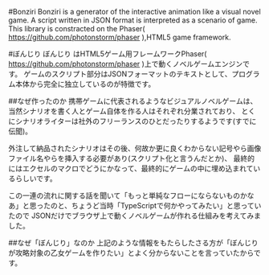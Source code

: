 #Bonziri
Bonziri is a generator of the interactive animation like a visual novel game.
A script written in JSON format is interpreted as a scenario of game.
This library is constracted on the Phaser( https://github.com/photonstorm/phaser ),HTML5 game framework.

#ぼんじり
ぼんじり はHTML5ゲーム用フレームワークPhaser( https://github.com/photonstorm/phaser )上で動くノベルゲームエンジンです。
ゲームのスクリプト部分はJSONフォーマットのテキストとして、プログラム本体から完全に独立しているのが特徴です。

##なぜ作ったのか
携帯ゲームに代表されるようなビジュアルノベルゲームは、当然シナリオを書く人とゲーム自体を作る人はそれぞれ分業されており、
とくにシナリオライターは社外のフリーランスのひとだったりするようです(すでに伝聞)。

外注して納品されたシナリオはその後、何故か更に良くわからない記号やら画像ファイル名やらを挿入する必要があり(スクリプト化と言うんだとか)、
最終的にはエクセルのマクロでどうにかなって、最終的にゲームの中に埋め込まれているらしいです。

この一連の流れに関する話を聞いて「もっと単純なフローにならないものかなあ」と思ったのと、ちょうど当時「TypeScriptで何かやってみたい」と思っていたので
JSONだけでブラウザ上で動くノベルゲームが作れる仕組みを考えてみました。

##なぜ「ぼんじり」なのか
上記のような情報をもたらしたさる方が「ぼんじりが攻略対象の乙女ゲームを作りたい」とよく分からないことを言っていたからです。

 